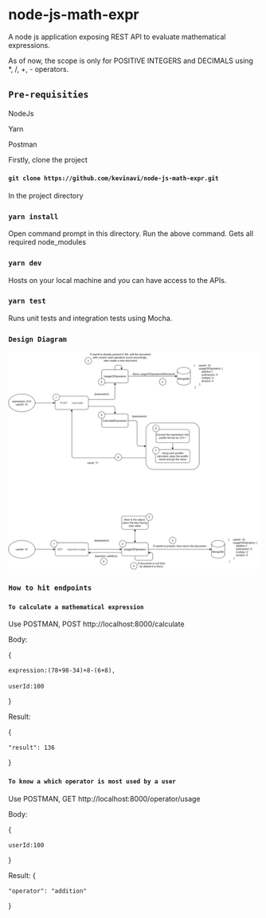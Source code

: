 # node-js-math-expr
A node js application exposing REST API to evaluate mathematical expressions.

As of now, the scope is only for POSITIVE INTEGERS and DECIMALS using *, /, +, - operators.

## `Pre-requisities`
NodeJs

Yarn

Postman

Firstly, clone the project
#### `git clone https://github.com/kevinavi/node-js-math-expr.git`

In the project directory

### `yarn install`

Open command prompt in this directory. Run the above command.
Gets all required node_modules

### `yarn dev`

Hosts on your local machine and you can have access to the APIs.

### `yarn test`

Runs unit tests and integration tests using Mocha.

### `Design Diagram`
![alt text](https://github.com/kevinavi/node-js-math-expr/blob/main/Design.png)

### `How to hit endpoints`
#### `To calculate a mathematical expression`
Use POSTMAN, POST http://localhost:8000/calculate

Body:

{

    expression:(78+98-34)+8-(6+8),
    
    userId:100
    
}

Result:

{

    "result": 136
    
}

#### `To know a which operator is most used by a user`
Use POSTMAN, GET http://localhost:8000/operator/usage

Body:

{

    userId:100
    
}

Result:
{

    "operator": "addition"
    
}
